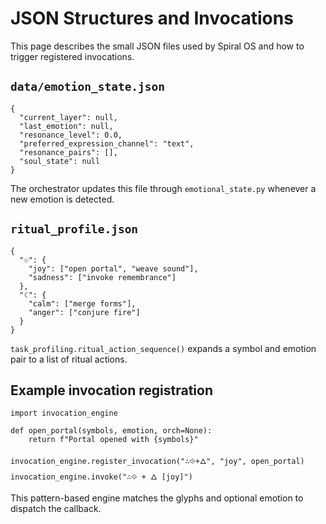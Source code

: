 # JSON Structures and Invocations

This page describes the small JSON files used by Spiral OS and how to trigger
registered invocations.

## `data/emotion_state.json`

```
{
  "current_layer": null,
  "last_emotion": null,
  "resonance_level": 0.0,
  "preferred_expression_channel": "text",
  "resonance_pairs": [],
  "soul_state": null
}
```

The orchestrator updates this file through `emotional_state.py` whenever a new
emotion is detected.

## `ritual_profile.json`

```
{
  "☉": {
    "joy": ["open portal", "weave sound"],
    "sadness": ["invoke remembrance"]
  },
  "☾": {
    "calm": ["merge forms"],
    "anger": ["conjure fire"]
  }
}
```

`task_profiling.ritual_action_sequence()` expands a symbol and emotion pair to a
list of ritual actions.

## Example invocation registration

```
import invocation_engine

def open_portal(symbols, emotion, orch=None):
    return f"Portal opened with {symbols}"

invocation_engine.register_invocation("∴⟐+🜂", "joy", open_portal)
invocation_engine.invoke("∴⟐ + 🜂 [joy]")
```

This pattern-based engine matches the glyphs and optional emotion to dispatch
the callback.
